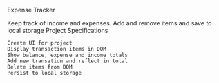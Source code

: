 Expense Tracker

Keep track of income and expenses. Add and remove items and save to local storage
Project Specifications

    Create UI for project
    Display transaction items in DOM
    Show balance, expense and income totals
    Add new transation and reflect in total
    Delete items from DOM
    Persist to local storage
